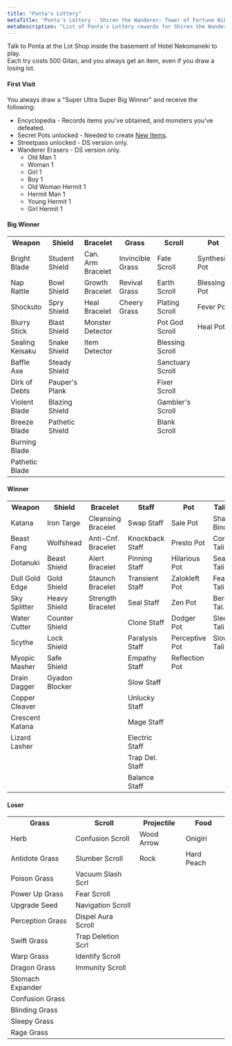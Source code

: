 ```yaml
---
title: "Ponta's Lottery"
metaTitle: "Ponta's Lottery - Shiren the Wanderer: Tower of Fortune Wiki"
metaDescription: "List of Ponta's Lottery rewards for Shiren the Wanderer: The Tower of Fortune and the Dice of Fate."
---
```


Talk to Ponta at the Lot Shop inside the basement of Hotel Nekomaneki to play.<br/>
Each try costs 500 Gitan, and you always get an item, even if you draw a losing lot.

#### First Visit

You always draw a "Super Ultra Super Big Winner" and receive the following:

- Encyclopedia - Records items you've obtained, and monsters you've defeated.
- Secret Pots unlocked - Needed to create [New Items](/system/new-items).
- Streetpass unlocked - DS version only.
- Wanderer Erasers - DS version only.
    - Old Man 1
    - Woman 1
    - Girl 1
    - Boy 1
    - Old Woman Hermit 1
    - Hermit Man 1
    - Young Hermit 1
    - Girl Hermit 1


#### Big Winner

<table class="itemListCentered3">
  <tr>
    <th>Weapon</th>
    <th>Shield</th>
    <th>Bracelet</th>
    <th>Grass</th>
    <th>Scroll</th>
    <th>Pot</th>
  </tr>
  <tr>
    <td>Bright Blade</td>
    <td>Student Shield</td>
    <td>Can. Arm Bracelet</td>
    <td>Invincible Grass</td>
    <td>Fate Scroll</td>
    <td>Synthesis Pot</td>
  </tr>
  <tr>
    <td>Nap Rattle</td>
    <td>Bowl Shield</td>
    <td>Growth Bracelet</td>
    <td>Revival Grass</td>
    <td>Earth Scroll</td>
    <td>Blessing Pot</td>
  </tr>
  <tr>
    <td>Shockuto</td>
    <td>Spry Shield</td>
    <td>Heal Bracelet</td>
    <td>Cheery Grass</td>
    <td>Plating Scroll</td>
    <td>Fever Pot</td>
  </tr>
  <tr>
    <td>Blurry Stick</td>
    <td>Blast Shield</td>
    <td>Monster Detector</td>
    <td rowspan="8" class="highlightGray"></td>
    <td>Pot God Scroll</td>
    <td>Heal Pot</td>
  </tr>
  <tr>
    <td>Sealing Keisaku</td>
    <td>Snake Shield</td>
    <td>Item Detector</td>
    <td>Blessing Scroll</td>
    <td rowspan="7" class="highlightGray"></td>
  </tr>
  <tr>
    <td>Baffle Axe</td>
    <td>Steady Shield</td>
    <td rowspan="6" class="highlightGray"></td>
    <td>Sanctuary Scroll</td>
  </tr>
  <tr>
    <td>Dirk of Debts</td>
    <td>Pauper's Plank</td>
    <td>Fixer Scroll</td>
  </tr>
  <tr>
    <td>Violent Blade</td>
    <td>Blazing Shield</td>
    <td>Gambler's Scroll</td>
  </tr>
  <tr>
    <td>Breeze Blade</td>
    <td>Pathetic Shield</td>
    <td>Blank Scroll</td>
  </tr>
  <tr>
    <td>Burning Blade</td>
    <td rowspan="2" class="highlightGray"></td>
    <td rowspan="2" class="highlightGray"></td>
  </tr>
  <tr>
    <td>Pathetic Blade</td>
  </tr>
</table>

#### Winner

<table class="itemListCentered3">
  <tr>
    <th>Weapon</th>
    <th>Shield</th>
    <th>Bracelet</th>
    <th>Staff</th>
    <th>Pot</th>
    <th>Talisman</th>
  </tr>
  <tr>
    <td>Katana</td>
    <td>Iron Targe</td>
    <td>Cleansing Bracelet</td>
    <td>Swap Staff</td>
    <td>Sale Pot</td>
    <td>Shadow Bind Tal.</td>
  </tr>
  <tr>
    <td>Beast Fang</td>
    <td>Wolfshead</td>
    <td>Anti-Cnf. Bracelet</td>
    <td>Knockback Staff</td>
    <td>Presto Pot</td>
    <td>Conf. Talisman</td>
  </tr>
  <tr>
    <td>Dotanuki</td>
    <td>Beast Shield</td>
    <td>Alert Bracelet</td>
    <td>Pinning Staff</td>
    <td>Hilarious Pot</td>
    <td>Seal Talisman</td>
  </tr>
  <tr>
    <td>Dull Gold Edge</td>
    <td>Gold Shield</td>
    <td>Staunch Bracelet</td>
    <td>Transient Staff</td>
    <td>Zalokleft Pot</td>
    <td>Fear Talisman</td>
  </tr>
  <tr>
    <td>Sky Splitter</td>
    <td>Heavy Shield</td>
    <td>Strength Bracelet</td>
    <td>Seal Staff</td>
    <td>Zen Pot</td>
    <td>Berserker Tal.</td>
  </tr>
  <tr>
    <td>Water Cutter</td>
    <td>Counter Shield</td>
    <td rowspan="9" class="highlightGray"></td>
    <td>Clone Staff</td>
    <td>Dodger Pot</td>
    <td>Sleep Talisman</td>
  </tr>
  <tr>
    <td>Scythe</td>
    <td>Lock Shield</td>
    <td>Paralysis Staff</td>
    <td>Perceptive Pot</td>
    <td>Slow Talisman</td>
  </tr>
  <tr>
    <td>Myopic Masher</td>
    <td>Safe Shield</td>
    <td>Empathy Staff</td>
    <td>Reflection Pot</td>
    <td rowspan="7" class="highlightGray"></td>
  </tr>
  <tr>
    <td>Drain Dagger</td>
    <td>Gyadon Blocker</td>
    <td>Slow Staff</td>
    <td rowspan="6" class="highlightGray"></td>
  </tr>
  <tr>
    <td>Copper Cleaver</td>
    <td rowspan="5" class="highlightGray"></td>
    <td>Unlucky Staff</td>
  </tr>
  <tr>
    <td>Crescent Katana</td>
    <td>Mage Staff</td>
  </tr>
  <tr>
    <td>Lizard Lasher</td>
    <td>Electric Staff</td>
  </tr>
  <tr>
    <td rowspan="2" class="highlightGray"></td>
    <td>Trap Del. Staff</td>
  </tr>
  <tr>
    <td>Balance Staff</td>
  </tr>
</table>

#### Loser

<table class="itemListCentered3">
  <tr>
    <th>Grass</th>
    <th>Scroll</th>
    <th>Projectile</th>
    <th>Food</th>
  </tr>
  <tr>
    <td>Herb</td>
    <td>Confusion Scroll</td>
    <td>Wood Arrow</td>
    <td>Onigiri</td>
  </tr>
  <tr>
    <td>Antidote Grass</td>
    <td>Slumber Scroll</td>
    <td>Rock</td>
    <td>Hard Peach</td>
  </tr>
  <tr>
    <td>Poison Grass</td>
    <td>Vacuum Slash Scrl</td>
    <td rowspan="12" class="highlightGray"></td>
    <td rowspan="12" class="highlightGray"></td>
  </tr>
  <tr>
    <td>Power Up Grass</td>
    <td>Fear Scroll</td>
  </tr>
  <tr>
    <td>Upgrade Seed</td>
    <td>Navigation Scroll</td>
  </tr>
  <tr>
    <td>Perception Grass</td>
    <td>Dispel Aura Scroll</td>
  </tr>
  <tr>
    <td>Swift Grass</td>
    <td>Trap Deletion Scrl</td>
  </tr>
  <tr>
    <td>Warp Grass</td>
    <td>Identify Scroll</td>
  </tr>
  <tr>
    <td>Dragon Grass</td>
    <td>Immunity Scroll</td>
  </tr>
  <tr>
    <td>Stomach Expander</td>
    <td rowspan="5" class="highlightGray"></td>
  </tr>
  <tr>
    <td>Confusion Grass</td>
  </tr>
  <tr>
    <td>Blinding Grass</td>
  </tr>
  <tr>
    <td>Sleepy Grass</td>
  </tr>
  <tr>
    <td>Rage Grass</td>
  </tr>
</table>
